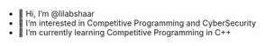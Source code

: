 - 👋 Hi, I’m @lilabshaar
- 👀 I’m interested in Competitive Programming and CyberSecurity
- 🌱 I’m currently learning Competitive Programming in C++
<!---
lilabshaar/lilabshaar is a ✨ special ✨ repository because its `README.md` (this file) appears on your GitHub profile.
You can click the Preview link to take a look at your changes.
--->
